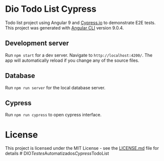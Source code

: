 # Dio Todo List Cypress
Todo list project using Angular 9 and [Cypress.io](https://cypress.io) to demonstrate E2E tests. This project was generated with [Angular CLI](https://github.com/angular/angular-cli) version 9.0.4.

## Development server
Run `npm start` for a dev server. Navigate to `http://localhost:4200/`. The app will automatically reload if you change any of the source files.


## Database
Run `npm run server` for the local database server.


## Cypress 
Run `npm run cypress` to open cypress interface.


# License
This project is licensed under the MIT License - see the [LICENSE.md](LICENSE.md) file for details
#   D I O _ T e s t e s _ A u t o m a t i z a d o s _ C y p r e s s _ T o d o L i s t 
 
 
